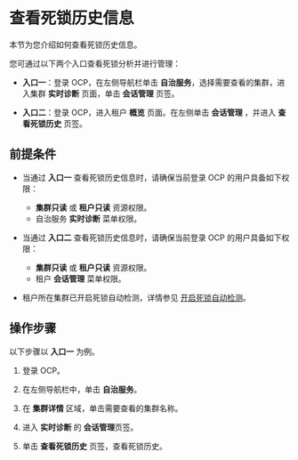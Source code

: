 # 查看死锁历史信息

本节为您介绍如何查看死锁历史信息。

您可通过以下两个入口查看死锁分析并进行管理：

* **入口一**：登录 OCP，在左侧导航栏单击 **自治服务**，选择需要查看的集群，进入集群 **实时诊断** 页面，单击 **会话管理** 页签。

* **入口二**：登录 OCP，进入租户 **概览** 页面。在左侧单击 **会话管理** ，并进入 **查看死锁历史** 页签。

## 前提条件

* 当通过 **入口一** 查看死锁历史信息时，请确保当前登录 OCP 的用户具备如下权限：

  * **集群只读** 或 **租户只读** 资源权限。
  * 自治服务 **实时诊断** 菜单权限。

* 当通过 **入口二** 查看死锁历史信息时，请确保当前登录 OCP 的用户具备如下权限：

  * **集群只读** 或 **租户只读** 资源权限。
  * 租户 **会话管理** 菜单权限。

* 租户所在集群已开启死锁自动检测，详情参见 [开启死锁自动检测](../../600.cluster-functions/300.manage-a-cluster/1000.enable-automatic-deadlock-detection.md)。

## 操作步骤

以下步骤以 **入口一** 为例。

1. 登录 OCP。

2. 在左侧导航栏中，单击 **自治服务**。

3. 在 **集群详情** 区域，单击需要查看的集群名称。

4. 进入 **实时诊断** 的 **会话管理**页签。

5. 单击 **查看死锁历史** 页签，查看死锁历史。
